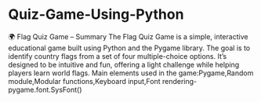 # Quiz-Game-Using-Python
🌍 Flag Quiz Game – Summary  The Flag Quiz Game is a simple, interactive educational game built using Python and the Pygame library. The goal is to identify country flags from a set of four multiple-choice options. It’s designed to be intuitive and fun, offering a light challenge while helping players learn world flags.
Main elements used in the game:Pygame,Random module,Modular functions,Keyboard input,Font rendering-  pygame.font.SysFont()

